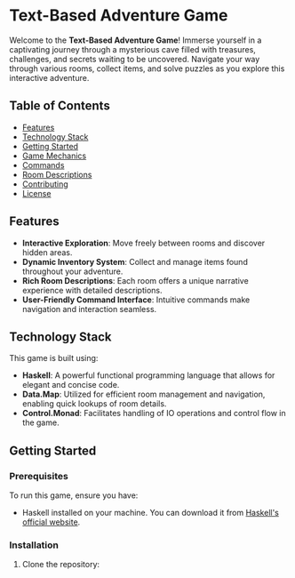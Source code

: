 # Text-Based Adventure Game

Welcome to the **Text-Based Adventure Game**! Immerse yourself in a captivating journey through a mysterious cave filled with treasures, challenges, and secrets waiting to be uncovered. Navigate your way through various rooms, collect items, and solve puzzles as you explore this interactive adventure.

## Table of Contents
- [Features](#features)
- [Technology Stack](#technology-stack)
- [Getting Started](#getting-started)
- [Game Mechanics](#game-mechanics)
- [Commands](#commands)
- [Room Descriptions](#room-descriptions)
- [Contributing](#contributing)
- [License](#license)

## Features
- **Interactive Exploration**: Move freely between rooms and discover hidden areas.
- **Dynamic Inventory System**: Collect and manage items found throughout your adventure.
- **Rich Room Descriptions**: Each room offers a unique narrative experience with detailed descriptions.
- **User-Friendly Command Interface**: Intuitive commands make navigation and interaction seamless.

## Technology Stack
This game is built using:
- **Haskell**: A powerful functional programming language that allows for elegant and concise code.
- **Data.Map**: Utilized for efficient room management and navigation, enabling quick lookups of room details.
- **Control.Monad**: Facilitates handling of IO operations and control flow in the game.

## Getting Started

### Prerequisites
To run this game, ensure you have:
- Haskell installed on your machine. You can download it from [Haskell's official website](https://www.haskell.org/downloads/).

### Installation
1. Clone the repository:
